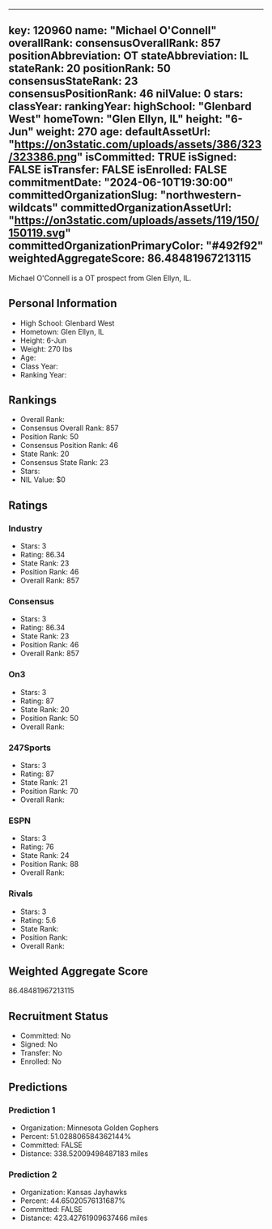 ---
  key: 120960
  name: "Michael O'Connell"
  overallRank: 
  consensusOverallRank: 857
  positionAbbreviation: OT
  stateAbbreviation: IL
  stateRank: 20
  positionRank: 50
  consensusStateRank: 23
  consensusPositionRank: 46
  nilValue: 0
  stars: 
  classYear: 
  rankingYear: 
  highSchool: "Glenbard West"
  homeTown: "Glen Ellyn, IL"
  height: "6-Jun"
  weight: 270
  age: 
  defaultAssetUrl: "https://on3static.com/uploads/assets/386/323/323386.png"
  isCommitted: TRUE
  isSigned: FALSE
  isTransfer: FALSE
  isEnrolled: FALSE
  commitmentDate: "2024-06-10T19:30:00"
  committedOrganizationSlug: "northwestern-wildcats"
  committedOrganizationAssetUrl: "https://on3static.com/uploads/assets/119/150/150119.svg"
  committedOrganizationPrimaryColor: "#492f92"
  weightedAggregateScore: 86.48481967213115
  ---
  
  Michael O'Connell is a OT prospect from Glen Ellyn, IL.
  
  ## Personal Information
  - High School: Glenbard West
  - Hometown: Glen Ellyn, IL
  - Height: 6-Jun
  - Weight: 270 lbs
  - Age: 
  - Class Year: 
  - Ranking Year: 
  
  ## Rankings
  - Overall Rank: 
  - Consensus Overall Rank: 857
  - Position Rank: 50
  - Consensus Position Rank: 46
  - State Rank: 20
  - Consensus State Rank: 23
  - Stars: 
  - NIL Value: $0
  
  ## Ratings
  
  ### Industry
  - Stars: 3
  - Rating: 86.34
  - State Rank: 23
  - Position Rank: 46
  - Overall Rank: 857
  
  ### Consensus
  - Stars: 3
  - Rating: 86.34
  - State Rank: 23
  - Position Rank: 46
  - Overall Rank: 857
  
  ### On3
  - Stars: 3
  - Rating: 87
  - State Rank: 20
  - Position Rank: 50
  - Overall Rank: 
  
  ### 247Sports
  - Stars: 3
  - Rating: 87
  - State Rank: 21
  - Position Rank: 70
  - Overall Rank: 
  
  ### ESPN
  - Stars: 3
  - Rating: 76
  - State Rank: 24
  - Position Rank: 88
  - Overall Rank: 
  
  ### Rivals
  - Stars: 3
  - Rating: 5.6
  - State Rank: 
  - Position Rank: 
  - Overall Rank: 
  
  ## Weighted Aggregate Score
  86.48481967213115
  
  ## Recruitment Status
  - Committed: No
  - Signed: No
  - Transfer: No
  - Enrolled: No
  
  
  
  ## Predictions
  
  ### Prediction 1
  - Organization: Minnesota Golden Gophers
  - Percent: 51.028806584362144%
  - Committed: FALSE
  - Distance: 338.52009498487183 miles
  
  ### Prediction 2
  - Organization: Kansas Jayhawks
  - Percent: 44.65020576131687%
  - Committed: FALSE
  - Distance: 423.42761909637466 miles
  